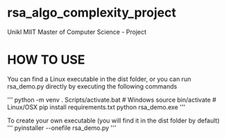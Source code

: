 # rsa_algo_complexity_project
Unikl MIIT Master of Computer Science - Project

# HOW TO USE

You can find a Linux executable in the dist folder, or you can run rsa_demo.py directly by executing the following commands

'''
python -m venv .
Scripts/activate.bat          # Windows 
source bin/activate           # Linux/OSX
pip install requirements.txt
python rsa_demo.exe
'''

To create your own executable (you will find it in the dist folder by default)
'''
pyinstaller --onefile rsa_demo.py
'''
